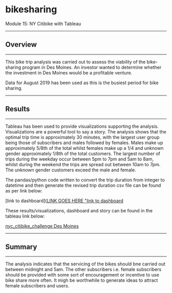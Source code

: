 # bikesharing

Module 15: NY Citibike with Tableau
___
 
## Overview
___

This bike trip analysis was carried out to assess the viability of the bike-sharing program in Des Moines. An investor wanted to determine whether the investment in Des Moines would be a profitable venture.
 
Data for August 2019 has been used as this is the busiest period for bike sharing. 
___

## Results
___

Tableau has been used to provide visualizations supporting the analysis. Visualizations are a powerful tool to say a story. The analysis shows that the optimal trip time is approximately 30 minutes, with the largest user group being those of subscribers and males followed by females. Males make up approximately 5/8th of the total whilst females make up a 1/4 and unknown gender approximately 1/8th of the total customers. The largest number of trips during the weekday occur between 5pm to 7pm and 5am to 8am, whilst during the weekend the trips are spread out between 10am to 7pm. The unknown gender customers exceed the male and female.

The pandas/python code written to convert the trip duration from integer to datetime and then generate the revised trip duration csv file can be found as per link below:


[link to dashboard]([LINK GOES HERE "link to dashboard](https://public.tableau.com/views/nyc_citibike_challenge_16702710513840/DesMoinesNycCitibikeTripAnalysis_1?:language=en-US&:display_count=n&:origin=viz_share_link")



These results/visualizations, dashboard and story can be found in the tableau link below:

[nyc_citibike_challenge Des Moines](https://public.tableau.com/views/nyc_citibike_challenge_16702710513840/DesMoinesNycCitibikeTripAnalysis_1?:language=en-US&:display_count=n&:origin=viz_share_link)

___

## Summary
___

The analysis indicates that the servicing of the bikes should bne carried out between midnight and 5am. The other subscribers i.e. female subscribers should be provided with some sort of encouragement or incentive to use bike share more often. It migh be worthwhile to generate ideas to attract female subscribers and users. 
